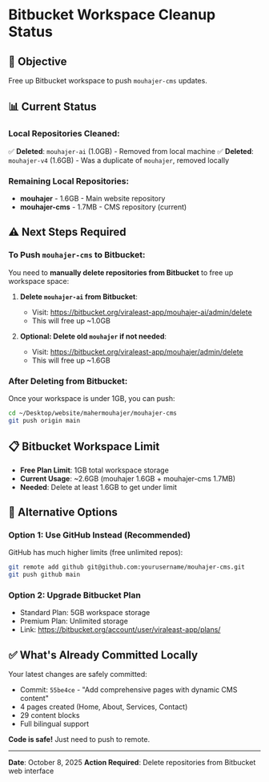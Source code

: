 # Bitbucket Workspace Cleanup Status

## 🎯 Objective
Free up Bitbucket workspace to push `mouhajer-cms` updates.

## 📊 Current Status

### Local Repositories Cleaned:
✅ **Deleted**: `mouhajer-ai` (1.0GB) - Removed from local machine
✅ **Deleted**: `mouhajer-v4` (1.6GB) - Was a duplicate of `mouhajer`, removed locally

### Remaining Local Repositories:
- **mouhajer** - 1.6GB - Main website repository
- **mouhajer-cms** - 1.7MB - CMS repository (current)

## ⚠️ Next Steps Required

### To Push `mouhajer-cms` to Bitbucket:

You need to **manually delete repositories from Bitbucket** to free up workspace space:

1. **Delete `mouhajer-ai` from Bitbucket**:
   - Visit: https://bitbucket.org/viraleast-app/mouhajer-ai/admin/delete
   - This will free up ~1.0GB

2. **Optional: Delete old `mouhajer` if not needed**:
   - Visit: https://bitbucket.org/viraleast-app/mouhajer/admin/delete
   - This will free up ~1.6GB

### After Deleting from Bitbucket:

Once your workspace is under 1GB, you can push:

```bash
cd ~/Desktop/website/mahermouhajer/mouhajer-cms
git push origin main
```

## 📋 Bitbucket Workspace Limit

- **Free Plan Limit**: 1GB total workspace storage
- **Current Usage**: ~2.6GB (mouhajer 1.6GB + mouhajer-cms 1.7MB)
- **Needed**: Delete at least 1.6GB to get under limit

## 🔄 Alternative Options

### Option 1: Use GitHub Instead (Recommended)
GitHub has much higher limits (free unlimited repos):

```bash
git remote add github git@github.com:yourusername/mouhajer-cms.git
git push github main
```

### Option 2: Upgrade Bitbucket Plan
- Standard Plan: 5GB workspace storage
- Premium Plan: Unlimited storage
- Link: https://bitbucket.org/account/user/viraleast-app/plans/

## ✅ What's Already Committed Locally

Your latest changes are safely committed:
- Commit: `55be4ce` - "Add comprehensive pages with dynamic CMS content"
- 4 pages created (Home, About, Services, Contact)
- 29 content blocks
- Full bilingual support

**Code is safe!** Just need to push to remote.

---

**Date**: October 8, 2025
**Action Required**: Delete repositories from Bitbucket web interface
